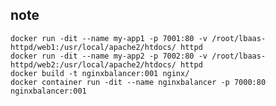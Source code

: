 ## note
	docker run -dit --name my-app1 -p 7001:80 -v /root/lbaas-httpd/web1:/usr/local/apache2/htdocs/ httpd
	docker run -dit --name my-app2 -p 7002:80 -v /root/lbaas-httpd/web2:/usr/local/apache2/htdocs/ httpd
	docker build -t nginxbalancer:001 nginx/
	docker container run -dit --name nginxbalancer -p 7000:80 nginxbalancer:001